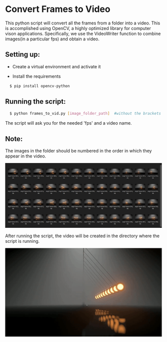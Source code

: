 # Convert Frames to Video

This python script will convert all the frames from a folder into a video. This is accomplished using OpenCV, a highly optimized library for computer vison applications. Specifically, we use the VideoWriter function to combine images(in a particular fps) and obtain a video.

## Setting up:

- Create a virtual environment and activate it

- Install the requirements
``` sh
  $ pip install opencv-python
```

## Running the script:
``` sh
  $ python frames_to_vid.py [image_folder_path]  #without the brackets  
```
The script will ask you for the needed 'fps' and a video name.
## Note:

The images in the folder should be numbered in the order in which they appear in the video.

![Pendulum frames images](frames.JPG)

After running the script, the video will be created in the directory where the script is running.

![frames_video](frames.gif)
